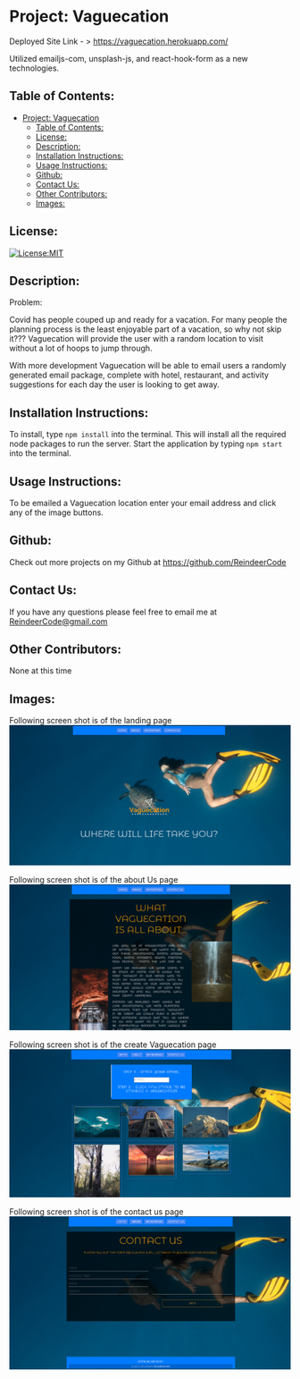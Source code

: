 # Project: Vaguecation

Deployed Site Link - > https://vaguecation.herokuapp.com/

Utilized emailjs-com, unsplash-js, and react-hook-form as a new technologies.


## Table of Contents:

- [Project: Vaguecation](#project-vaguecation)
  - [Table of Contents:](#table-of-contents)
  - [License:](#license)
  - [Description:](#description)
  - [Installation Instructions:](#installation-instructions)
  - [Usage Instructions:](#usage-instructions)
  - [Github:](#github)
  - [Contact Us:](#contact-us)
  - [Other Contributors:](#other-contributors)
  - [Images:](#images)

## License:

[![License:MIT](https://img.shields.io/badge/License-MIT-yellow.svg)](https://opensource.org/licenses/MIT)

## Description:

Problem: 

Covid has people couped up and ready for a vacation. For many people the planning process is the least enjoyable part of a vacation, so why not skip it??? Vaguecation will provide the user with a random location to visit without a lot of hoops to jump through.

With more development Vaguecation will be able to email users a randomly generated email package, complete with hotel, restaurant, and activity suggestions for each day the user is looking to get away.


## Installation Instructions:

To install, type `npm install` into the terminal. This will install all the required node packages to run the server. Start the application by typing `npm start` into the terminal. 

## Usage Instructions: 
To be emailed a Vaguecation location enter your email address and click any of the image buttons.

## Github:

Check out more projects on my Github at https://github.com/ReindeerCode

## Contact Us:

If you have any questions please feel free to email me at ReindeerCode@gmail.com

## Other Contributors:

None at this time

## Images:

Following screen shot is of the landing page 
![Project Screenshot](./client/public/landingPage.png)

Following screen shot is of the about Us page
![Project Screenshot](./client/public/aboutPage.png)

Following screen shot is of the create Vaguecation page
![Project Screenshot](.//client/public/randomPage.png)

Following screen shot is of the contact us page
![Project Screenshot](./client/public/contactPage.png)



